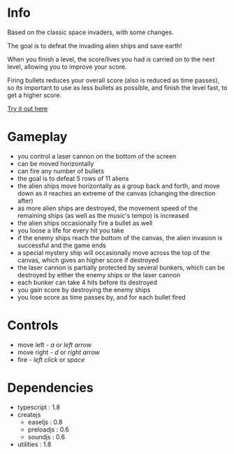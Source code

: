 Info
====

Based on the classic space invaders, with some changes.

The goal is to defeat the invading alien ships and save earth!

When you finish a level, the score/lives you had is carried on to the next level, allowing you to improve your score.

Firing bullets reduces your overall score (also is reduced as time passes), so its important to use as less bullets as possible, and finish the level fast, to get a higher score.


[Try it out here](http://nbpt.eu/games/space_invaders/)


Gameplay
========

- you control a laser cannon on the bottom of the screen
- can be moved horizontally
- can fire any number of bullets
- the goal is to defeat 5 rows of 11 aliens
- the alien ships move horizontally as a group back and forth, and move down as it reaches an extreme of the canvas (changing the direction after)
- as more alien ships are destroyed, the movement speed of the remaining ships (as well as the music's tempo) is increased
- the alien ships occasionally fire a bullet as well
- you loose a life for every hit you take
- if the enemy ships reach the bottom of the canvas, the alien invasion is successful and the game ends
- a special mystery ship will occasionally move across the top of the canvas, which gives an higher score if destroyed
- the laser cannon is partially protected by several bunkers, which can be destroyed by either the enemy ships or the laser cannon
- each bunker can take 4 hits before its destroyed
- you gain score by destroying the enemy ships
- you lose score as time passes by, and for each bullet fired


Controls
========

- move left - *a* or *left arrow*
- move right - *d* or *right arrow*
- fire - *left click* or *space*


Dependencies
============

- typescript : 1.8
- createjs
    - easeljs   : 0.8
    - preloadjs : 0.6
    - soundjs   : 0.6
- utilities : 1.8